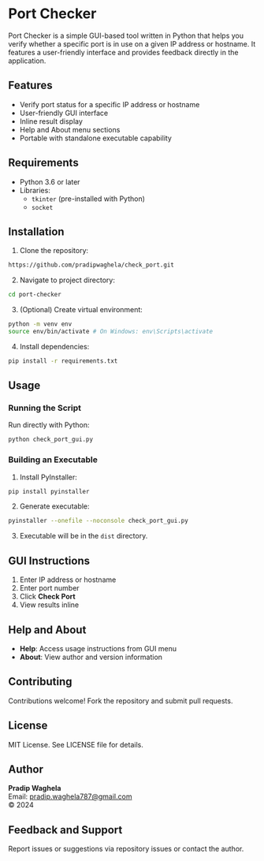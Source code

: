 # Port Checker

Port Checker is a simple GUI-based tool written in Python that helps you verify whether a specific port is in use on a given IP address or hostname. It features a user-friendly interface and provides feedback directly in the application.

## Features

* Verify port status for a specific IP address or hostname
* User-friendly GUI interface
* Inline result display
* Help and About menu sections
* Portable with standalone executable capability

## Requirements

* Python 3.6 or later
* Libraries:
   * `tkinter` (pre-installed with Python)
   * `socket`

## Installation

1. Clone the repository:
```bash
https://github.com/pradipwaghela/check_port.git
```

2. Navigate to project directory:
```bash
cd port-checker
```

3. (Optional) Create virtual environment:
```bash
python -m venv env
source env/bin/activate # On Windows: env\Scripts\activate
```

4. Install dependencies:
```bash
pip install -r requirements.txt
```

## Usage

### Running the Script

Run directly with Python:
```bash
python check_port_gui.py
```

### Building an Executable

1. Install PyInstaller:
```bash
pip install pyinstaller
```

2. Generate executable:
```bash
pyinstaller --onefile --noconsole check_port_gui.py
```

3. Executable will be in the `dist` directory.

## GUI Instructions

1. Enter IP address or hostname
2. Enter port number
3. Click **Check Port**
4. View results inline

## Help and About

* **Help**: Access usage instructions from GUI menu
* **About**: View author and version information

## Contributing

Contributions welcome! Fork the repository and submit pull requests.

## License

MIT License. See LICENSE file for details.

## Author

**Pradip Waghela**  
Email: pradip.waghela787@gmail.com  
© 2024 

## Feedback and Support

Report issues or suggestions via repository issues or contact the author.